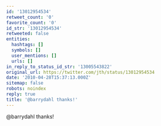 ```yaml
---
id: '13012954534'
retweet_count: '0'
favorite_count: '0'
id_str: '13012954534'
retweeted: false
entities:
  hashtags: []
  symbols: []
  user_mentions: []
  urls: []
in_reply_to_status_id_str: '13005543822'
original_url: https://twitter.com/jth/status/13012954534
date: '2010-04-28T15:37:13.000Z'
sitemap: false
robots: noindex
reply: true
title: '@barrydahl thanks!'
---
```


@barrydahl thanks!
